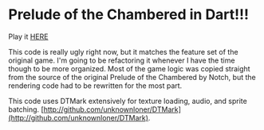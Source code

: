 # Prelude of the Chambered in Dart!!!

Play it [HERE](http://potc.unknownloner.com/)

This code is really ugly right now, but it matches the feature set of
the original game. I'm going to be refactoring it whenever I have the
time though to be more organized. Most of the game logic was copied
straight from the source of the original Prelude of the Chambered
by Notch, but the rendering code had to be rewritten for the most part.

This code uses DTMark extensively for texture loading, audio, and sprite batching.
[http://github.com/unknownloner/DTMark](http://github.com/unknownloner/DTMark).
